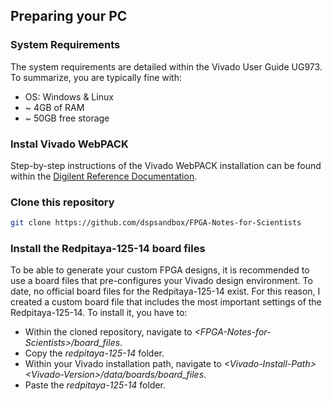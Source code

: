 ## Preparing your PC
### System Requirements
The system requirements are detailed within the Vivado User Guide UG973. To summarize, you are typically fine with:
* OS: Windows & Linux
* ~ 4GB of RAM
* ~ 50GB free storage 

### Instal Vivado WebPACK
Step-by-step instructions of the Vivado WebPACK installation can be found within the [Digilent Reference Documentation](https://reference.digilentinc.com/vivado/installing-vivado/start).

### Clone this repository
```bash
git clone https://github.com/dspsandbox/FPGA-Notes-for-Scientists
```

### Install the Redpitaya-125-14 board files
To be able to generate your custom FPGA designs, it is recommended to use a board files that pre-configures your Vivado design environment. To date, no official board files for the Redpitaya-125-14 exist. For this reason, I created a custom board file that includes the most important settings of the Redpitaya-125-14. To install it, you have to:
* Within the cloned repository, navigate to *\<FPGA-Notes-for-Scientists\>/board_files*.
* Copy the *redpitaya-125-14* folder.
* Within your Vivado installation path, navigate to *\<Vivado-Install-Path\>\<Vivado-Version\>/data/boards/board_files*.
* Paste the *redpitaya-125-14* folder. 

###